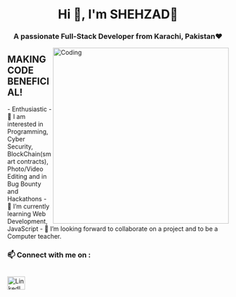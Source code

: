 <h1 align="center">Hi 👋, I'm SHEHZAD💯</h1>
<h3 align="center">A passionate Full-Stack Developer from Karachi, Pakistan❤️</h3>
<img align="right" alt="Coding" width="400" src="https://cdn.dribbble.com/users/1059583/screenshots/4171367/coding-freak.gif">

<h2>MAKING CODE BENEFICIAL!</h2>
-    Enthusiastic
- 👀 I am interested in Programming, Cyber Security, BlockChain(smart contracts), Photo/Video Editing and in Bug Bounty and Hackathons 
- 🌱 I’m currently learning  Web Development, JavaScript
- 💞️ I’m looking forward to collaborate on a project and to be a Computer teacher.

<h3 align="left">📫 Connect with me on :</h3>
<br>
<a href="https://www.linkedin.com/in/shehzadd/" target="blank"><img align="center" src="https://raw.githubusercontent.com/rahuldkjain/github-profile-readme-generator/master/src/images/icons/Social/linked-in-alt.svg" alt="LinkedIN" height="30" width="40" /></a>

<!-- (https://camo.githubusercontent.com/117d0191569b7e00e69062ce99d26fe9c251dc735c57386b497c75b0b26dda08/68747470733a2f2f63646e2e6472696262626c652e636f6d2f75736572732f313035393538332f73637265656e73686f74732f343137313336372f636f64696e672d667265616b2e676966) photo gif

shehza-d/shehza-d is a ✨ special ✨ repository because its `README.md` (this file) appears on your GitHub profile.
You can click the Preview link to take a look at your changes.
Enthusiastic 💯
Dedicated to Work
Hungry for Experience 😉
I always like to Enjoy my Work that I'm doing
Looking forward to be a Computer teacher and run a Software house😊 -->

